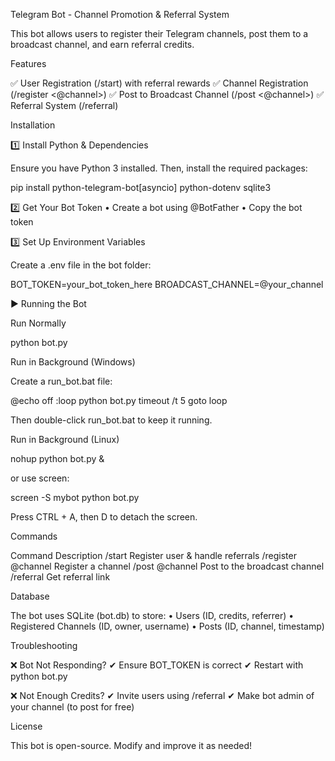 Telegram Bot - Channel Promotion & Referral System

This bot allows users to register their Telegram channels, post them to a broadcast channel, and earn referral credits.

Features

✅ User Registration (/start) with referral rewards
✅ Channel Registration (/register <@channel>)
✅ Post to Broadcast Channel (/post <@channel>)
✅ Referral System (/referral)

Installation

1️⃣ Install Python & Dependencies

Ensure you have Python 3 installed. Then, install the required packages:

pip install python-telegram-bot[asyncio] python-dotenv sqlite3

2️⃣ Get Your Bot Token
	•	Create a bot using @BotFather
	•	Copy the bot token

3️⃣ Set Up Environment Variables

Create a .env file in the bot folder:

BOT_TOKEN=your_bot_token_here
BROADCAST_CHANNEL=@your_channel

▶ Running the Bot

Run Normally

python bot.py

Run in Background (Windows)

Create a run_bot.bat file:

@echo off
:loop
python bot.py
timeout /t 5
goto loop

Then double-click run_bot.bat to keep it running.

Run in Background (Linux)

nohup python bot.py &

or use screen:

screen -S mybot python bot.py

Press CTRL + A, then D to detach the screen.

Commands

Command	Description
/start	Register user & handle referrals
/register @channel	Register a channel
/post @channel	Post to the broadcast channel
/referral	Get referral link

Database

The bot uses SQLite (bot.db) to store:
	•	Users (ID, credits, referrer)
	•	Registered Channels (ID, owner, username)
	•	Posts (ID, channel, timestamp)

Troubleshooting

❌ Bot Not Responding?
✔ Ensure BOT_TOKEN is correct
✔ Restart with python bot.py

❌ Not Enough Credits?
✔ Invite users using /referral
✔ Make bot admin of your channel (to post for free)

License

This bot is open-source. Modify and improve it as needed! 
